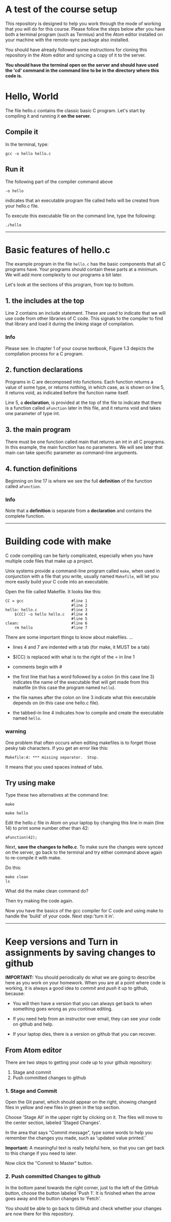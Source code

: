 # A test of the course setup

This repository is designed to help you work through the mode of working that you will do for this course. Please follow the steps below after you have both a terminal program (such as Termius) and the Atom editor installed on your machine with the remote-sync package also installed.

You should have already followed some instructions for cloning this repository in the Atom editor and syncing a copy of it to the server.

**You should have the terminal open on the server and should have used the 'cd' command in the command line to be in the directory where this code is.**

# Hello, World

The file hello.c contains the classic basic C program. Let's start by compiling it and running it **on the server.**

## Compile it

In the terminal, type:

    gcc -o hello hello.c


## Run it

The following part of the compiler command above

    -o hello

indicates that an executable program file called hello will be created from your hello.c file.

To execute this executable file on the command line, type the following:

    ./hello

___________________

# Basic features of hello.c

The example program in the file `hello.c` has the basic components that all C programs have. Your programs should contain these parts at a minimum. We will add more complexity to our programs a bit later.

Let's look at the sections of this program, from top to bottom.

## 1. the includes at the top

Line 2 contains an include statement. These are used to indicate that we will use code from other libraries of C code. This signals to the compiler to find that library and load it during the *linking* stage of compilation.

### Info
Please see:
In chapter 1 of your course textbook, Figure 1.3 depicts the compilation process for a C program.


## 2. function declarations

Programs in C are decomposed into functions. Each function returns a value of some type, or returns nothing, in which case, as is shown on line 5, it returns void, as indicated before the function name itself.

Line 5, a **declaration**, is provided at the top of the file to indicate that there is a function called `aFunction` later in this file, and it returns void and takes one parameter of type int.

## 3. the main program

There must be one function called main that returns an int in all C programs. In this example, the main function has no parameters. We will see later that main can take specific parameter as command-line arguments.

## 4. function definitions

Beginning on line 17 is where we see the full **definition** of the function called `aFunction`.

### Info
Note that a **definition** is separate from a **declaration** and contains the complete function.

____________________

# Building code with make

C code compiling can be fairly complicated, especially when you have multiple code files that make up a project.

Unix systems provide a command-line program called `make`, when used in conjunction with a file that you write, usually named `Makefile`, will let you more easily build your C code into an executable.

Open the file called Makefile. It looks like this:

    CC = gcc                     #line 1
                                 #line 2
    hello: hello.c               #line 3
    	$(CC) -o hello hello.c   #line 4
	                             #line 5
    clean:                       #line 6
    	rm hello                 #line 7



There are some important things to know about makefiles. ...


- lines 4 and 7 are indented with a tab (for make, it MUST be a tab)

- $(CC) is replaced with what is to the right of the = in line 1
- comments begin with #

- the first line that has a word followed by a colon (in this case line 3) indicates the name of the executable that will get made from this makefile (in this case the program named `hello`).

- the file names after the colon on line 3 indicate what this executable depends on (in this case one hello.c file).

- the tabbed-in line 4 indicates how to compile and create the executable named `hello`.

### warning

One problem that often occurs when editing makefiles is to forget those pesky tab characters. If you get an error like this:

    Makefile:4: *** missing separator.  Stop.

It means that you used spaces instead of tabs.

## Try using make

Type these two alternatives at the command line:

    make

    make hello

Edit the hello.c file in Atom on your laptop by changing this line in main (line 14) to print some  number other than 42:

    aFunction(42);

Next, **save the changes to hello.c**. To make sure the changes were synced on the server, go back to the terminal and try either command above again to re-compile it with make.

Do this:

    make clean
    ls

What did the make clean command do?

Then try making the code again.

Now you have the basics of the gcc compiler for C code and using make to handle the 'build' of your code. Next step:'turn it in'.

______________________

# Keep versions and Turn in assignments by saving changes to github

**IMPORTANT:** You should periodically do what we are going to describe here as you work on your homework. When you are at a point where code is working, it is always a good idea to *commit* and *push* it up to github, because:

- You will then have a version that you can always get back to when something goes wrong as you continue editing.

- If you need help from an instructor over email, they can see your code on github and help.

- If your laptop dies, there is a version on github that you can recover.

## From Atom editor

There are two steps to getting your code up to your github repository:

1. Stage and commit
2. Push committed changes to github

### 1. Stage and Commit

Open the Git panel, which should appear on the right, showing changed files in yellow and new files in green in the top section.

Choose 'Stage All' in the upper right by clicking on it. The files will move to the center section, labeled 'Staged Changes'.

In the area that says "Commit message", type some words to help you remember the changes you made, such as 'updated value printed.'

**Important:** A meaningful text is really helpful here, so that you can get back to this change if you need to later.

Now click the "Commit to Master" button.

### 2. Push committed Changes to github

In the bottom panel towards the right corner, just to the left of the GitHub button, choose the button labeled 'Push 1'. It is finished when the arrow goes away and the button changes to 'Fetch'.

You should be able to go back to GitHub and check whether your changes are now there for this repository.
